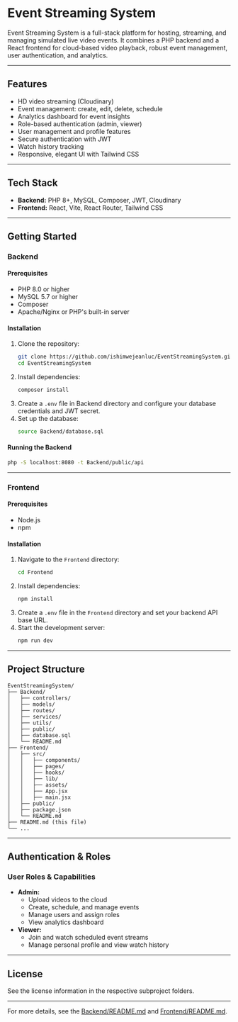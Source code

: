 


# Event Streaming System

Event Streaming System is a full-stack platform for hosting, streaming, and managing  simulated live video events. It combines a PHP backend and a React frontend for cloud-based video playback, robust event management, user authentication, and analytics.

---

## Features
- HD video streaming (Cloudinary)
- Event management: create, edit, delete, schedule
- Analytics dashboard for event insights
- Role-based authentication (admin, viewer)
- User management and profile features
- Secure authentication with JWT
- Watch history tracking
- Responsive, elegant UI with Tailwind CSS

---

## Tech Stack
- **Backend:** PHP 8+, MySQL, Composer, JWT, Cloudinary
- **Frontend:** React, Vite, React Router, Tailwind CSS

---

## Getting Started

### Backend
#### Prerequisites
- PHP 8.0 or higher
- MySQL 5.7 or higher
- Composer
- Apache/Nginx or PHP's built-in server

#### Installation
1. Clone the repository:
   ```bash
   git clone https://github.com/ishimwejeanluc/EventStreamingSystem.git
   cd EventStreamingSystem
   ```
2. Install dependencies:
   ```bash
   composer install
   ```
3. Create a `.env` file in Backend directory and configure your database  credentials and JWT secret.
4. Set up the database:
   ```bash
   source Backend/database.sql
   ```

#### Running the Backend
```bash
php -S localhost:8080 -t Backend/public/api
```

---

### Frontend
#### Prerequisites
- Node.js
- npm

#### Installation
1. Navigate to the `Frontend` directory:
   ```bash
   cd Frontend
   ```
2. Install dependencies:
   ```bash
   npm install
   ```
3. Create a `.env` file in the `Frontend` directory and set your backend API base URL.
4. Start the development server:
   ```bash
   npm run dev
   ```

---

## Project Structure
```
EventStreamingSystem/
├── Backend/
│   ├── controllers/
│   ├── models/
│   ├── routes/
│   ├── services/
│   ├── utils/
│   ├── public/
│   ├── database.sql
│   └── README.md
├── Frontend/
│   ├── src/
│   │   ├── components/
│   │   ├── pages/
│   │   ├── hooks/
│   │   ├── lib/
│   │   ├── assets/
│   │   ├── App.jsx
│   │   ├── main.jsx
│   ├── public/
│   ├── package.json
│   └── README.md
├── README.md (this file)
└── ...
```

---

## Authentication & Roles

### User Roles & Capabilities
- **Admin:**
  - Upload videos to the cloud
  - Create, schedule, and manage events
  - Manage users and assign roles
  - View analytics dashboard
- **Viewer:**
  - Join and watch scheduled event streams
  - Manage personal profile and view watch history

---

## License
See the license information in the respective subproject folders.

---

For more details, see the [Backend/README.md](./Backend/README.md) and [Frontend/README.md](./Frontend/README.md).
